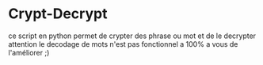 # Crypt-Decrypt
ce script en python permet de crypter des phrase ou mot et de le decrypter
attention le decodage de mots n'est pas fonctionnel a 100% a vous de l'améliorer ;)
